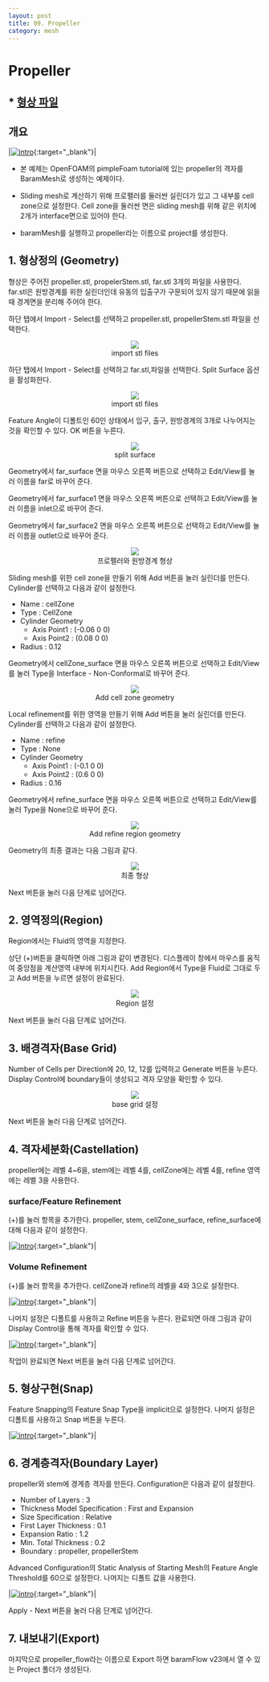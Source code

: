 ```yaml
---
layout: post
title: 09. Propeller
category: mesh
---
```



# Propeller

## * [형상 파일](https://drive.google.com/file/d/1Y0-PdoUDE6MFPLRlPVwE1Q54BMvOkn2N/view?usp=sharing) 

## 개요 

|[![intro](https://github.com/nextfoam/baram-pages/raw/main/screenshots/propeller/intro.png)](https://github.com/nextfoam/baram-pages/raw/main/screenshots/propeller/intro.png){:target="_blank"}|

* 본 예제는 OpenFOAM의 pimpleFoam tutorial에 있는 propeller의 격자를 BaramMesh로 생성하는 예제이다.

* Sliding mesh로 계산하기 위해 프로펠러를 둘러싼 실린더가 있고 그 내부를 cell zone으로 설정한다. Cell zone을 둘러싼 면은 sliding mesh를 위해 같은 위치에 2개가 interface면으로 있어야 한다.

* baramMesh를 실행하고 propeller라는 이름으로 project를 생성한다.

## 1. 형상정의 (Geometry)

형상은 주어진 propeller.stl, propelerStem.stl, far.stl 3개의 파일을 사용한다. far.stl은 원방경계를 위한 실린더인데 유동의 입출구가 구문되어 있지 않기 때문에 읽을 때 경계면을 분리해 주어야 한다. 

하단 탭에서 Import - Select를 선택하고 propeller.stl, propellerStem.stl 파일을 선택한다. 

<p align='center'>
    <img src="https://github.com/nextfoam/baram-pages/raw/main/screenshots/mesh/propeller/importSTL.png"  >
    <br> import stl files
</p>

하단 탭에서 Import - Select를 선택하고 far.stl,파일을 선택한다. Split Surface 옵션을 활성화한다.

<p align='center'>
    <img src="https://github.com/nextfoam/baram-pages/raw/main/screenshots/mesh/propeller/importSTL1.png"  >
    <br> import stl files
</p>

Feature Angle이 디폴트인 60인 상태에서 입구, 출구, 원방경계의 3개로 나누어지는 것을 확인할 수 있다. OK 버튼을 누른다. 

<p align='center'>
    <img src="https://github.com/nextfoam/baram-pages/raw/main/screenshots/mesh/propeller/importSTL2.png"  >
    <br> split surface
</p>

Geometry에서 far_surface 면을 마우스 오른쪽 버튼으로 선택하고 Edit/View를 눌러 이름을 far로 바꾸어 준다.

Geometry에서 far_surface1 면을 마우스 오른쪽 버튼으로 선택하고 Edit/View를 눌러 이름을 inlet으로 바꾸어 준다.

Geometry에서 far_surface2 면을 마우스 오른쪽 버튼으로 선택하고 Edit/View를 눌러 이름을 outlet으로 바꾸어 준다.

<p align='center'>
    <img src="https://github.com/nextfoam/baram-pages/raw/main/screenshots/mesh/propeller/geom.png"  >
    <br> 프로펠러와 원방경계 형상
</p>

Sliding mesh를 위한 cell zone을 만들기 위해 Add 버튼을 눌러 실린더를 만든다. Cylinder를 선택하고 다음과 같이 설정한다.

+ Name : cellZone
+ Type : CellZone
+ Cylinder Geometry
  + Axis Point1 : (-0.06 0 0)
  + Axis Point2 : (0.08 0 0) 
+ Radius : 0.12

Geometry에서 cellZone_surface 면을 마우스 오른쪽 버튼으로 선택하고 Edit/View를 눌러 Type을 Interface - Non-Conformal로 바꾸어 준다.

<p align='center'>
    <img src="https://github.com/nextfoam/baram-pages/raw/main/screenshots/mesh/propeller/cellZone.png"  >
    <br> Add cell zone geometry
</p>

Local refinement를 위한 영역을 만들기 위해 Add 버튼을 눌러 실린더를 만든다. Cylinder를 선택하고 다음과 같이 설정한다.

+ Name : refine
+ Type : None
+ Cylinder Geometry
  + Axis Point1 : (-0.1 0 0)
  + Axis Point2 : (0.6 0 0) 
+ Radius : 0.16


Geometry에서 refine_surface 면을 마우스 오른쪽 버튼으로 선택하고 Edit/View를 눌러 Type을 None으로 바꾸어 준다.

<p align='center'>
    <img src="https://github.com/nextfoam/baram-pages/raw/main/screenshots/mesh/propeller/refine.png"  >
    <br> Add refine region geometry
</p>

Geometry의 최종 결과는 다음 그림과 같다.

<p align='center'>
    <img src="https://github.com/nextfoam/baram-pages/raw/main/screenshots/mesh/propeller/geom1.png"  >
    <br> 최종 형상
</p>

Next 버튼을 눌러 다음 단계로 넘어간다.


## 2. 영역정의(Region)

Region에서는 Fluid의 영역을 지정한다.

상단 (+)버튼을 클릭하면 아래 그림과 같이 변경된다. 디스플레이 창에서 마우스를 움직여 중앙점을 계산영역 내부에 위치시킨다. Add Region에서 Type을 Fluid로 그대로 두고 Add 버튼을 누르면 설정이 완료된다.

<p align='center'>
    <img src="https://github.com/nextfoam/baram-pages/raw/main/screenshots/mesh/propeller/region.png"  >
    <br> Region 설정
</p>

Next 버튼을 눌러 다음 단계로 넘어간다.


## 3. 배경격자(Base Grid)

Number of Cells per Direction에 20, 12, 12를 입력하고 Generate 버튼을 누른다. Display Control에 boundary들이 생성되고 격자 모양을 확인할 수 있다.

<p align='center'>
    <img src="https://github.com/nextfoam/baram-pages/raw/main/screenshots/mesh/propeller/baseGrid.png"  >
    <br> base grid 설정
</p>

Next 버튼을 눌러 다음 단계로 넘어간다.



## 4. 격자세분화(Castellation)

propeller에는 레벨 4~6을, stem에는 레벨 4를, cellZone에는 레벨 4를, refine 영역에는 레벨 3을 사용한다.

### surface/Feature Refinement

(+)를 눌러 항목을 추가한다. propeller, stem, cellZone_surface, refine_surface에 대해 다음과 같이 설정한다.

|[![intro](https://github.com/nextfoam/baram-pages/raw/main/screenshots/mesh/propeller/surfaceRefine.png "Surface/Feature Refinement 설정")](https://github.com/nextfoam/baram-pages/raw/main/screenshots/mesh/propeller/surfaceRefine.png){:target="_blank"}|


### Volume Refinement

(+)를 눌러 항목을 추가한다. cellZone과 refine의 레벨을 4와 3으로 설정한다.

|[![intro](https://github.com/nextfoam/baram-pages/raw/main/screenshots/mesh/propeller/volumeRefine.png "Volume Refinement 설정")](https://github.com/nextfoam/baram-pages/raw/main/screenshots/mesh/propeller/volumeRefine.png){:target="_blank"}|



나머지 설정은 디폴트를 사용하고 Refine 버튼을 누른다. 완료되면 아래 그림과 같이 Display Control을 통해 격자를 확인할 수 있다.

|[![intro](https://github.com/nextfoam/baram-pages/raw/main/screenshots/mesh/propeller/refineResult.png "Refinement 결과")](https://github.com/nextfoam/baram-pages/raw/main/screenshots/mesh/propeller/refineResult.png){:target="_blank"}|



작업이 완료되면 Next 버튼을 눌러 다음 단계로 넘어간다.



## 5. 형상구현(Snap)

Feature Snapping의 Feature Snap Type을 implicit으로 설정한다. 나머지 설정은 디폴트를 사용하고 Snap 버튼을 누른다.

|[![intro](https://github.com/nextfoam/baram-pages/raw/main/screenshots/mesh/propeller/snap.png "Snap 결과")](https://github.com/nextfoam/baram-pages/raw/main/screenshots/mesh/propeller/snap.png){:target="_blank"}|



## 6. 경계층격자(Boundary Layer)

propeller와 stem에 경계층 격자를 만든다. Configuration은 다음과 같이 설정한다.

+ Number of Layers : 3
+ Thickness Model Specification : First and Expansion
+ Size Specification : Relative
+ First Layer Thickness : 0.1
+ Expansion Ratio : 1.2
+ Min. Total Thickness : 0.2
+ Boundary : propeller, propellerStem

Advanced Configuration의 Static Analysis of Starting Mesh의 Feature Angle Threshold를 60으로 설정한다. 나머지는 디폴트 값을 사용한다.

|[![intro](https://github.com/nextfoam/baram-pages/raw/main/screenshots/mesh/propeller/layer.png "Boundary Layer 설정")](https://github.com/nextfoam/baram-pages/raw/main/screenshots/mesh/propeller/layer.png){:target="_blank"}|


Apply - Next 버튼을 눌러 다음 단계로 넘어간다.


## 7. 내보내기(Export)

마지막으로 propeller_flow라는 이름으로 Export 하면 baramFlow v23에서 열 수 있는 Project 폴더가 생성된다.

